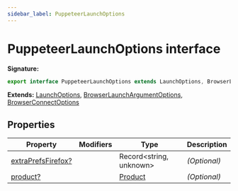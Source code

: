 ```yaml
---
sidebar_label: PuppeteerLaunchOptions
---
```


# PuppeteerLaunchOptions interface

**Signature:**

```typescript
export interface PuppeteerLaunchOptions extends LaunchOptions, BrowserLaunchArgumentOptions, BrowserConnectOptions
```

**Extends:** [LaunchOptions](./puppeteer.launchoptions.md), [BrowserLaunchArgumentOptions](./puppeteer.browserlaunchargumentoptions.md), [BrowserConnectOptions](./puppeteer.browserconnectoptions.md)

## Properties

| Property                                                                      | Modifiers | Type                              | Description       |
| ----------------------------------------------------------------------------- | --------- | --------------------------------- | ----------------- |
| [extraPrefsFirefox?](./puppeteer.puppeteerlaunchoptions.extraprefsfirefox.md) |           | Record&lt;string, unknown&gt;     | <i>(Optional)</i> |
| [product?](./puppeteer.puppeteerlaunchoptions.product.md)                     |           | [Product](./puppeteer.product.md) | <i>(Optional)</i> |
